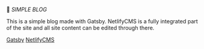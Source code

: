   📝 *SIMPLE BLOG*

This is a simple blog made with Gatsby. NetlifyCMS is a fully integrated part of the site and all site content can be edited                    through there.

[Gatsby](https://www.gatsbyjs.org)
[NetlifyCMS](https://www.netlifycms.org/)
